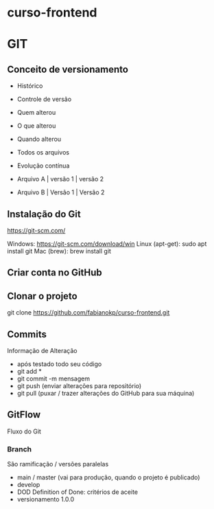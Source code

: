 # curso-frontend

# GIT
## Conceito de versionamento
 - Histórico
 - Controle de versão
 - Quem alterou
 - O que alterou
 - Quando alterou
 - Todos os arquivos
 - Evolução contínua

 - Arquivo A  | versão 1 | versão 2
 - Arquivo B  | Versão 1 | Versão 2
 
 ## Instalação do Git
https://git-scm.com/

Windows: https://git-scm.com/download/win
 Linux (apt-get): sudo apt install git
 Mac (brew): brew install git
 
 ## Criar conta no GitHub

 ## Clonar o projeto
 git clone https://github.com/fabianokp/curso-frontend.git

 ## Commits
 Informação de Alteração
 - após testado todo seu código
 - git add *
 - git commit -m mensagem
 - git push (enviar alterações para repositório)
 - git pull (puxar / trazer alterações do GitHub para sua máquina)

## GitFlow
Fluxo do Git 


### Branch
São ramificação / versões paralelas

- main / master (vai para produção, quando o projeto é publicado)
- develop
- DOD Definition of Done: critérios de aceite
- versionamento 1.0.0